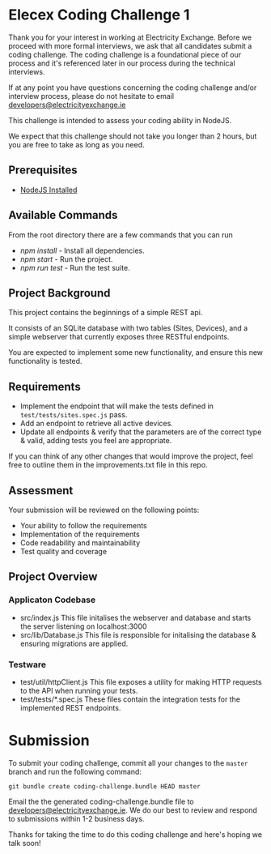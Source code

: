 # Elecex Coding Challenge 1

Thank you for your interest in working at Electricity Exchange. Before we proceed with more formal interviews, we ask that all candidates submit a coding challenge. The coding challenge is a foundational piece of our process and it's referenced later in our process during the technical interviews.

If at any point you have questions concerning the coding challenge and/or interview process, please do not hesitate to email developers@electricityexchange.ie

This challenge is intended to assess your coding ability in NodeJS.

We expect that this challenge should not take you longer than 2 hours, but you are free to take as long as you need.

## Prerequisites

- [NodeJS Installed](https://nodejs.org/en/download/)

## Available Commands

From the root directory there are a few commands that you can run

- _npm install_ - Install all dependencies.
- _npm start_ - Run the project.
- _npm run test_ - Run the test suite.

## Project Background

This project contains the beginnings of a simple REST api.

It consists of an SQLite database with two tables (Sites, Devices), and a simple webserver that currently exposes three RESTful endpoints.

You are expected to implement some new functionality, and ensure this new functionality is tested.

## Requirements

- Implement the endpoint that will make the tests defined in `test/tests/sites.spec.js` pass.
- Add an endpoint to retrieve all active devices.
- Update all endpoints & verify that the parameters are of the correct type & valid, adding tests you feel are appropriate.

If you can think of any other changes that would improve the project, feel free to outline them in the improvements.txt file in this repo.

## Assessment

Your submission will be reviewed on the following points:

- Your ability to follow the requirements
- Implementation of the requirements
- Code readability and maintainability
- Test quality and coverage

## Project Overview

### Applicaton Codebase

- src/index.js
    This file initalises the webserver and database and starts the server listening on localhost:3000
- src/lib/Database.js
    This file is responsible for initalising the database & ensuring migrations are applied.

### Testware

- test/util/httpClient.js
    This file exposes a utility for making HTTP requests to the API when running your tests.
- test/tests/*.spec.js
    These files contain the integration tests for the implemented REST endpoints.

# Submission

To submit your coding challenge, commit all your changes to the `master` branch and run the following command:

```git bundle create coding-challenge.bundle HEAD master```

Email the the generated coding-challenge.bundle file to developers@electricityexchange.ie. We do our best to review and respond to submissions within 1-2 business days.

Thanks for taking the time to do this coding challenge and here's hoping we talk soon!